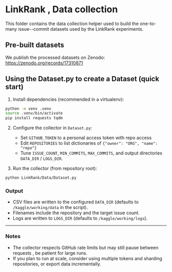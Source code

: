 # LinkRank ,  Data collection

This folder contains the data collection helper used to build the one-to-many
issue--commit datasets used by the LinkRank experiments.

## Pre-built datasets
We publish the processed datasets on Zenodo: https://zenodo.org/records/17310871

## Using the Dataset.py to create a Dataset (quick start)
1. Install dependencies (recommended in a virtualenv):

```bash
python -m venv .venv
source .venv/bin/activate
pip install requests tqdm
```

2. Configure the collector in `Dataset.py`:
	- Set `GITHUB_TOKEN` to a personal access token with repo access
	- Edit `REPOSITORIES` to list dictionaries of `{"owner": "ORG", "name": "repo"}`
	- Tune `ISSUE_COUNT`, `MIN_COMMITS`, `MAX_COMMITS`, and output directories `DATA_DIR` / `LOGS_DIR`.

3. Run the collector (from repository root):

```bash
python LinkRank/Data/Dataset.py
```

### Output

- CSV files are written to the configured `DATA_DIR` (defaults to `/kaggle/working/data` in the script). 
- Filenames include the repository and the target issue count.
- Logs are written to `LOGS_DIR` (defaults to `/kaggle/working/logs`).
------
### Notes

- The collector respects GitHub rate limits but may still pause between requests ,  be patient for large runs.
- If you plan to run at scale, consider using multiple tokens and sharding repositories, or export data incrementally.

